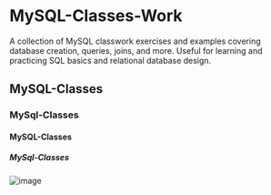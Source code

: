 # MySQL-Classes-Work
A collection of MySQL classwork exercises and examples covering database creation, queries, joins, and more. Useful for learning and practicing SQL basics and relational database design.

## MySQL-Classes
### MySql-Classes
#### MySQL-Classes
##### MySql-Classes

![image](https://github.com/user-attachments/assets/a7afc00f-a3c4-4a64-be9f-a74dbe17abc1)
